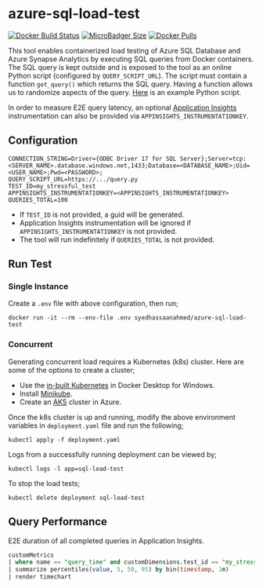 # azure-sql-load-test
[![Docker Build Status](https://img.shields.io/docker/cloud/build/syedhassaanahmed/azure-sql-load-test.svg?logo=docker)](https://hub.docker.com/r/syedhassaanahmed/azure-sql-load-test/builds/) [![MicroBadger Size](https://img.shields.io/microbadger/image-size/syedhassaanahmed/azure-sql-load-test.svg?logo=docker)](https://hub.docker.com/r/syedhassaanahmed/azure-sql-load-test/tags/) [![Docker Pulls](https://img.shields.io/docker/pulls/syedhassaanahmed/azure-sql-load-test.svg?logo=docker)](https://hub.docker.com/r/syedhassaanahmed/azure-sql-load-test/)

This tool enables containerized load testing of Azure SQL Database and Azure Synapse Analytics by executing SQL queries from Docker containers. The SQL query is kept outside and is exposed to the tool as an online Python script (configured by `QUERY_SCRIPT_URL`). The script must contain a function `get_query()` which returns the SQL query. Having a function allows us to randomize aspects of the query. [Here](https://gist.githubusercontent.com/syedhassaanahmed/4a719feb5f496d672a040891c7ea51df/raw/ce38a1c71e7781595097f48c8ad35ccad726d897/sql_query.py) is an example Python script.

In order to measure E2E query latency, an optional [Application Insights](https://docs.microsoft.com/en-us/azure/azure-monitor/app/app-insights-overview) instrumentation can also be provided via `APPINSIGHTS_INSTRUMENTATIONKEY`.

## Configuration
```
CONNECTION_STRING=Driver={ODBC Driver 17 for SQL Server};Server=tcp:<SERVER_NAME>.database.windows.net,1433;Database=<DATABASE_NAME>;Uid=<USER_NAME>;Pwd=<PASSWORD>;
QUERY_SCRIPT_URL=https://.../query.py
TEST_ID=my_stressful_test
APPINSIGHTS_INSTRUMENTATIONKEY=<APPINSIGHTS_INSTRUMENTATIONKEY>
QUERIES_TOTAL=100
```

- If `TEST_ID` is not provided, a guid will be generated.
- Application Insights instrumentation will be ignored if `APPINSIGHTS_INSTRUMENTATIONKEY` is not provided.
- The tool will run indefinitely if `QUERIES_TOTAL` is not provided.

## Run Test
### Single Instance
Create a `.env` file with above configuration, then run;
```
docker run -it --rm --env-file .env syedhassaanahmed/azure-sql-load-test
```

### Concurrent
Generating concurrent load requires a Kubernetes (k8s) cluster. Here are some of the options to create a cluster;
- Use the [in-built Kubernetes](https://docs.docker.com/docker-for-windows/kubernetes/) in Docker Desktop for Windows.
- Install [Minikube](https://kubernetes.io/docs/tasks/tools/install-minikube/).
- Create an [AKS](https://docs.microsoft.com/en-us/azure/aks/kubernetes-walkthrough) cluster in Azure.

Once the k8s cluster is up and running, modify the above environment variables in `deployment.yaml` file and run the following;
```
kubectl apply -f deployment.yaml
```

Logs from a successfully running deployment can be viewed by;
```
kubectl logs -l app=sql-load-test
```

To stop the load tests;
```
kubectl delete deployment sql-load-test
```

## Query Performance
E2E duration of all completed queries in Application Insights.
```sql
customMetrics
| where name == "query_time" and customDimensions.test_id == "my_stressful_test"
| summarize percentiles(value, 5, 50, 95) by bin(timestamp, 1m)
| render timechart
```
